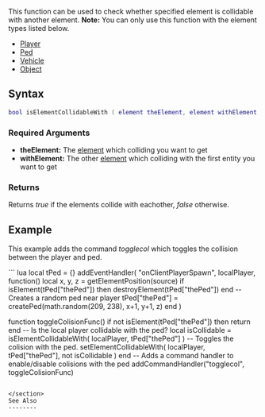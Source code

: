 This function can be used to check whether specified element is collidable with another element.
**Note:** You can only use this function with the element types listed below.

-   [Player](/docs/Player.md "wikilink")
-   [Ped](/docs/Ped.md "wikilink")
-   [Vehicle](/docs/Vehicle.md "wikilink")
-   [Object](/docs/Object.md "wikilink")

Syntax
------

``` lua
bool isElementCollidableWith ( element theElement, element withElement ) 
```

### Required Arguments

-   **theElement:** The [element](/docs/element.md "wikilink") which colliding you want to get
-   **withElement:** The other [element](/docs/element.md "wikilink") which colliding with the first entity you want to get

### Returns

Returns *true* if the elements collide with eachother, *false* otherwise.

Example
-------

This example adds the command *togglecol* which toggles the collision between the player and ped.

<section name="Client" class="client" show="true">
``` lua
local tPed = {}
addEventHandler( "onClientPlayerSpawn", localPlayer,
    function()
        local x, y, z = getElementPosition(source)
        if isElement(tPed["thePed"]) then
            destroyElement(tPed["thePed"])
        end
        -- Creates a random ped near player
        tPed["thePed"] = createPed(math.random(209, 238), x+1, y+1, z)
    end
)

function toggleColisionFunc()
    if not isElement(tPed["thePed"]) then
        return
    end
    -- Is the local player collidable with the ped?
    local isCollidable = isElementCollidableWith( localPlayer, tPed["thePed"] )
    -- Toggles the colision with the ped.
    setElementCollidableWith( localPlayer, tPed["thePed"], not isCollidable )
end
-- Adds a command handler to enable/disable colisions with the ped
addCommandHandler("togglecol", toggleColisionFunc)
```

</section>
See Also
--------
